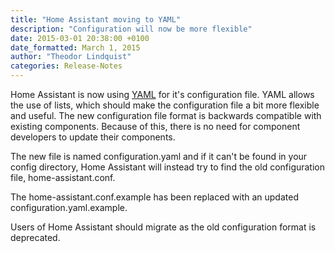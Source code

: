 ```yaml
---
title: "Home Assistant moving to YAML"
description: "Configuration will now be more flexible"
date: 2015-03-01 20:38:00 +0100
date_formatted: March 1, 2015
author: "Theodor Lindquist"
categories: Release-Notes
---
```


Home Assistant is now using [YAML](http://yaml.org/) for it's configuration file. YAML allows the use of lists, which should make the configuration file a bit more flexible and useful. The new configuration file format is backwards compatible with existing components. Because of this, there is no need for component developers to update their components.

The new file is named configuration.yaml and if it can't be found in your config directory, Home Assistant will instead try to find the old configuration file, home-assistant.conf.

The home-assistant.conf.example has been replaced with an updated configuration.yaml.example.

Users of Home Assistant should migrate as the old configuration format is deprecated.
